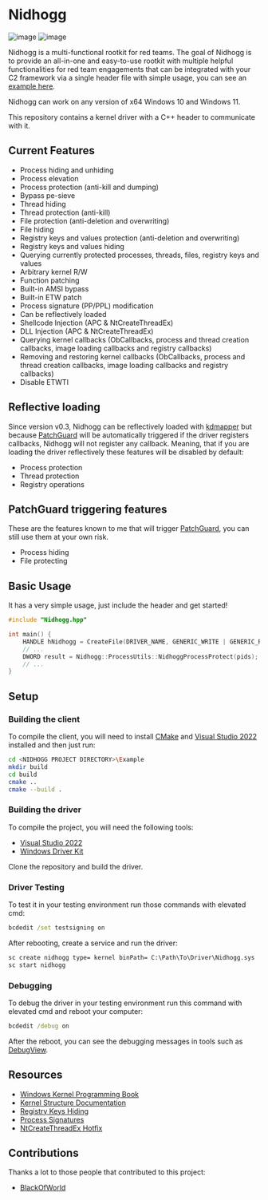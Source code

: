 # Nidhogg

![image](https://img.shields.io/badge/C%2B%2B-00599C?style=for-the-badge&logo=c%2B%2B&logoColor=white) ![image](https://img.shields.io/badge/Windows-0078D6?style=for-the-badge&logo=windows&logoColor=white)

Nidhogg is a multi-functional rootkit for red teams. The goal of Nidhogg is to provide an all-in-one and easy-to-use rootkit with multiple helpful functionalities for red team engagements that can be integrated with your C2 framework via a single header file with simple usage, you can see an [example here](./Example).

Nidhogg can work on any version of x64 Windows 10 and Windows 11.

This repository contains a kernel driver with a C++ header to communicate with it.

## Current Features

- Process hiding and unhiding
- Process elevation
- Process protection (anti-kill and dumping)
- Bypass pe-sieve
- Thread hiding
- Thread protection (anti-kill)
- File protection (anti-deletion and overwriting)
- File hiding
- Registry keys and values protection (anti-deletion and overwriting)
- Registry keys and values hiding
- Querying currently protected processes, threads, files, registry keys and values
- Arbitrary kernel R/W
- Function patching
- Built-in AMSI bypass
- Built-in ETW patch
- Process signature (PP/PPL) modification
- Can be reflectively loaded
- Shellcode Injection (APC & NtCreateThreadEx)
- DLL Injection (APC & NtCreateThreadEx)
- Querying kernel callbacks (ObCallbacks, process and thread creation callbacks, image loading callbacks and registry callbacks)
- Removing and restoring kernel callbacks (ObCallbacks, process and thread creation callbacks, image loading callbacks and registry callbacks)
- Disable ETWTI

## Reflective loading

Since version v0.3, Nidhogg can be reflectively loaded with [kdmapper](https://github.com/TheCruZ/kdmapper) but because [PatchGuard](https://en.wikipedia.org/wiki/Kernel_Patch_Protection) will be automatically triggered if the driver registers callbacks, Nidhogg will not register any callback. Meaning, that if you are loading the driver reflectively these features will be disabled by default:

- Process protection
- Thread protection
- Registry operations

## PatchGuard triggering features

These are the features known to me that will trigger [PatchGuard](https://en.wikipedia.org/wiki/Kernel_Patch_Protection), you can still use them at your own risk.

- Process hiding
- File protecting

## Basic Usage

It has a very simple usage, just include the header and get started!

```cpp
#include "Nidhogg.hpp"

int main() {
    HANDLE hNidhogg = CreateFile(DRIVER_NAME, GENERIC_WRITE | GENERIC_READ, 0, nullptr, OPEN_EXISTING, 0, nullptr);
    // ...
    DWORD result = Nidhogg::ProcessUtils::NidhoggProcessProtect(pids);
    // ...
}
```

## Setup

### Building the client

To compile the client, you will need to install [CMake](https://community.chocolatey.org/packages/cmake.install/3.13.1) and [Visual Studio 2022](https://visualstudio.microsoft.com/thank-you-downloading-visual-studio/?sku=Community&rel=16) installed and then just run:

```sh
cd <NIDHOGG PROJECT DIRECTORY>\Example
mkdir build
cd build
cmake ..
cmake --build .
```

### Building the driver

To compile the project, you will need the following tools:

- [Visual Studio 2022](https://visualstudio.microsoft.com/thank-you-downloading-visual-studio/?sku=Community&rel=16)
- [Windows Driver Kit](https://docs.microsoft.com/en-us/windows-hardware/drivers/download-the-wdk)

Clone the repository and build the driver.

### Driver Testing

To test it in your testing environment run those commands with elevated cmd:

```cmd
bcdedit /set testsigning on
```

After rebooting, create a service and run the driver:

```cmd
sc create nidhogg type= kernel binPath= C:\Path\To\Driver\Nidhogg.sys
sc start nidhogg
```

### Debugging

To debug the driver in your testing environment run this command with elevated cmd and reboot your computer:

```cmd
bcdedit /debug on
```

After the reboot, you can see the debugging messages in tools such as [DebugView](https://learn.microsoft.com/en-us/sysinternals/downloads/debugview).

## Resources

- [Windows Kernel Programming Book](https://github.com/zodiacon/windowskernelprogrammingbook)
- [Kernel Structure Documentation](https://www.vergiliusproject.com)
- [Registry Keys Hiding](https://github.com/JKornev/hidden)
- [Process Signatures](https://github.com/itm4n/PPLcontrol)
- [NtCreateThreadEx Hotfix](https://github.com/DarthTon/Blackbone)

## Contributions

Thanks a lot to those people that contributed to this project:

- [BlackOfWorld](https://github.com/BlackOfWorld)
